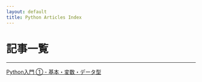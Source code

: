 ```yaml
---
layout: default
title: Python Articles Index
---
```


# 記事一覧

---

[Python入門 ① - 基本・変数・データ型](./articles/python-basics-1-.html)
